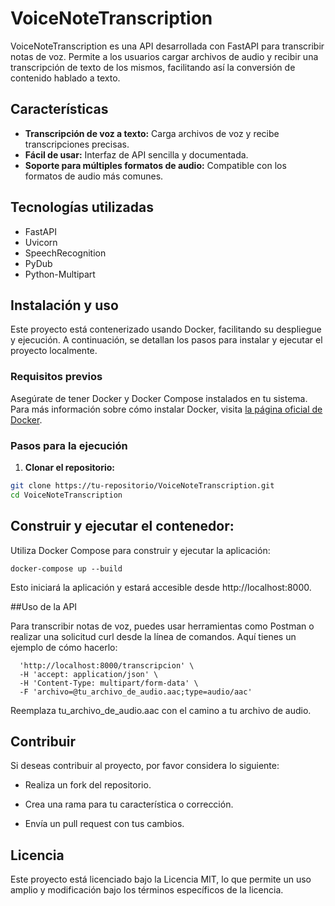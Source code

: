 # VoiceNoteTranscription

VoiceNoteTranscription es una API desarrollada con FastAPI para transcribir notas de voz. Permite a los usuarios cargar archivos de audio y recibir una transcripción de texto de los mismos, facilitando así la conversión de contenido hablado a texto.

## Características

- **Transcripción de voz a texto:** Carga archivos de voz y recibe transcripciones precisas.
- **Fácil de usar:** Interfaz de API sencilla y documentada.
- **Soporte para múltiples formatos de audio:** Compatible con los formatos de audio más comunes.

## Tecnologías utilizadas

- FastAPI
- Uvicorn
- SpeechRecognition
- PyDub
- Python-Multipart

## Instalación y uso

Este proyecto está contenerizado usando Docker, facilitando su despliegue y ejecución. A continuación, se detallan los pasos para instalar y ejecutar el proyecto localmente.

### Requisitos previos

Asegúrate de tener Docker y Docker Compose instalados en tu sistema. Para más información sobre cómo instalar Docker, visita [la página oficial de Docker](https://docs.docker.com/get-docker/).

### Pasos para la ejecución

1. **Clonar el repositorio:**

```bash
git clone https://tu-repositorio/VoiceNoteTranscription.git
cd VoiceNoteTranscription
```

## Construir y ejecutar el contenedor:

Utiliza Docker Compose para construir y ejecutar la aplicación:

`docker-compose up --build`

Esto iniciará la aplicación y estará accesible desde http://localhost:8000.

##Uso de la API

Para transcribir notas de voz, puedes usar herramientas como Postman o realizar una solicitud curl desde la línea de comandos. Aquí tienes un ejemplo de cómo hacerlo:

```curl -X 'POST' \
  'http://localhost:8000/transcripcion' \
  -H 'accept: application/json' \
  -H 'Content-Type: multipart/form-data' \
  -F 'archivo=@tu_archivo_de_audio.aac;type=audio/aac'
```


Reemplaza tu_archivo_de_audio.aac con el camino a tu archivo de audio.

## Contribuir

Si deseas contribuir al proyecto, por favor considera lo siguiente:

- Realiza un fork del repositorio.

- Crea una rama para tu característica o corrección.

- Envía un pull request con tus cambios.

## Licencia
Este proyecto está licenciado bajo la Licencia MIT, lo que permite un uso amplio y modificación bajo los términos específicos de la licencia.

